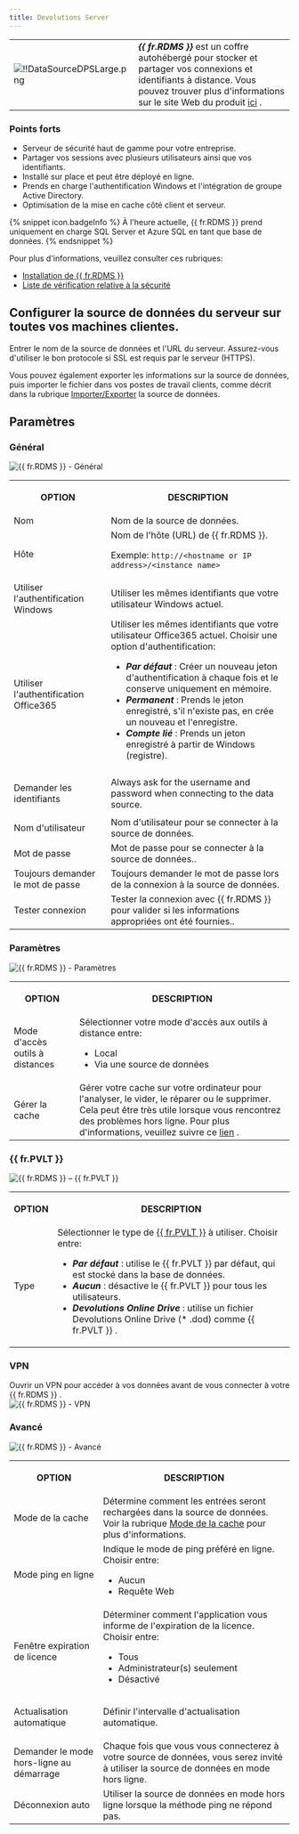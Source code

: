 ```yaml
---
title: Devolutions Server
---
```

<table>
	<tr>
		<td>

![!!DataSourceDPSLarge.png](https://webdevolutions.azureedge.net/docs/common/DataSourceDPSLarge.png) 
		</td>
		<td>
***{{ fr.RDMS }}*** est un coffre autohébergé pour stocker et partager vos connexions et identifiants à distance. Vous pouvez trouver plus d'informations sur le site Web du produit [ici](https://devolutions.net/server/fr) . 
		</td>
	</tr>
</table>

### Points forts 

* Serveur de sécurité haut de gamme pour votre entreprise. 
* Partager vos sessions avec plusieurs utilisateurs ainsi que vos identifiants. 
* Installé sur place et peut être déployé en ligne. 
* Prends en charge l'authentification Windows et l'intégration de groupe Active Directory. 
* Optimisation de la mise en cache côté client et serveur. 

{% snippet icon.badgeInfo %} 
À l'heure actuelle, {{ fr.RDMS }} prend uniquement en charge SQL Server et Azure SQL en tant que base de données. 
{% endsnippet %}
 
Pour plus d'informations, veuillez consulter ces rubriques:  

* [Installation de {{ fr.RDMS }}](/fr/server/installation/) 
* [Liste de vérification relative à la sécurité](/fr/server/getting-started/security-checklist/) 

## Configurer la source de données du serveur sur toutes vos machines clientes. 

Entrer le nom de la source de données et l'URL du serveur. Assurez-vous d'utiliser le bon protocole si SSL est requis par le serveur (HTTPS).  

Vous pouvez également exporter les informations sur la source de données, puis importer le fichier dans vos postes de travail clients, comme décrit dans la rubrique [Importer/Exporter](/fr/rdm/windows/data-sources/data-sources-types/import-export/) la source de données.  

## Paramètres 

### Général 

![{{ fr.RDMS }} - Général](https://webdevolutions.azureedge.net/docs/fr/rdm/windows/clip11355.png) 

<table>
	<tr>
		<th>

OPTION 
		</th>
		<th>
DESCRIPTION 
		</th>
	</tr>
	<tr>
		<td>
Nom 
		</td>
		<td>
Nom de la source de données. 
		</td>
	</tr>
	<tr>
		<td>
Hôte 
		</td>
		<td>
Nom de l'hôte (URL) de {{ fr.RDMS }}.  

Exemple: `http://<hostname or IP address>/<instance name>` 
		</td>
	</tr>
	<tr>
		<td>
Utiliser l'authentification Windows 
		</td>
		<td>
Utiliser les mêmes identifiants que votre utilisateur Windows actuel. 
		</td>
	</tr>
	<tr>
		<td>
Utiliser l'authentification Office365 
		</td>
		<td>
Utiliser les mêmes identifiants que votre utilisateur Office365 actuel. Choisir une option d'authentification:  

* ***Par défaut*** : Créer un nouveau jeton d'authentification à chaque fois et le conserve uniquement en mémoire. 
* ***Permanent*** : Prends le jeton enregistré, s'il n'existe pas, en crée un nouveau et l'enregistre. 
* ***Compte lié*** : Prends un jeton enregistré à partir de Windows (registre). 
		</td>
	</tr>
	<tr>
		<td>
Demander les identifiants 
		</td>
		<td>
Always ask for the username and password when connecting to the data source. 
		</td>
	</tr>
	<tr>
		<td>
Nom d'utilisateur 
		</td>
		<td>
Nom d'utilisateur pour se connecter à la source de données. 
		</td>
	</tr>
	<tr>
		<td>
Mot de passe 
		</td>
		<td>
Mot de passe pour se connecter à la source de données.. 
		</td>
	</tr>
	<tr>
		<td>
Toujours demander le mot de passe 
		</td>
		<td>
Toujours demander le mot de passe lors de la connexion à la source de données. 
		</td>
	</tr>
	<tr>
		<td>
Tester connexion 
		</td>
		<td>
Tester la connexion avec {{ fr.RDMS }} pour valider si les informations appropriées ont été fournies.. 
		</td>
	</tr>
</table>

### Paramètres 

![{{ fr.RDMS }} - Paramètres](https://webdevolutions.azureedge.net/docs/fr/rdm/windows/clip11356.png) 

<table>
	<tr>
		<th>

OPTION 
		</th>
		<th>
DESCRIPTION 
		</th>
	</tr>
	<tr>
		<td>
Mode d'accès outils à distances 
		</td>
		<td>
Sélectionner votre mode d'accès aux outils à distance entre:  

* Local 
* Via une source de données 
		</td>
	</tr>
	<tr>
		<td>
Gérer la cache 
		</td>
		<td>
Gérer votre cache sur votre ordinateur pour l'analyser, le vider, le réparer ou le supprimer. Cela peut être très utile lorsque vous rencontrez des problèmes hors ligne. Pour plus d'informations, veuillez suivre ce [lien](/fr/rdm/windows/data-sources/manage-cache/) . 
		</td>
	</tr>
</table>

### {{ fr.PVLT }} 

![{{ fr.RDMS }} – {{ fr.PVLT }}](https://webdevolutions.azureedge.net/docs/fr/rdm/windows/clip3603.png)  

<table>
	<tr>
		<th>

OPTION 
		</th>
		<th>
DESCRIPTION 
		</th>
	</tr>
	<tr>
		<td>
Type 
		</td>
		<td>
Sélectionner le type de [{{ fr.PVLT }}](/fr/rdm/windows/data-sources/data-sources-types/advanced-data-sources/user-vault/) à utiliser. Choisir entre:  

* ***Par défaut*** : utilise le {{ fr.PVLT }} par défaut, qui est stocké dans la base de données. 
* ***Aucun*** : désactive le {{ fr.PVLT }} pour tous les utilisateurs. 
* ***Devolutions Online Drive*** : utilise un fichier Devolutions Online Drive (* .dod) comme {{ fr.PVLT }} . 
		</td>
	</tr>
</table>

### VPN 

Ouvrir un VPN pour accéder à vos données avant de vous connecter à votre {{ fr.RDMS }} .  
![{{ fr.RDMS }} - VPN](https://webdevolutions.azureedge.net/docs/fr/rdm/windows/DPSVPN.png) 

### Avancé 

![{{ fr.RDMS }} - Avancé](https://webdevolutions.azureedge.net/docs/fr/rdm/windows/clip10815.png) 

<table>
	<tr>
		<th>

OPTION 
		</th>
		<th>
DESCRIPTION 
		</th>
	</tr>
	<tr>
		<td>
Mode de la cache 
		</td>
		<td>
Détermine comment les entrées seront rechargées dans la source de données. Voir la rubrique [Mode de la cache](/fr/rdm/windows/data-sources/caching/) pour plus d'informations. 
		</td>
	</tr>
	<tr>
		<td>
Mode ping en ligne 
		</td>
		<td>
Indique le mode de ping préféré en ligne. Choisir entre: 

* Aucun 
* Requête Web 
		</td>
	</tr>
	<tr>
		<td>
Fenêtre expiration de licence 
		</td>
		<td>
Déterminer comment l'application vous informe de l'expiration de la licence. Choisir entre: 

* Tous 
* Administrateur(s) seulement 
* Désactivé 
		</td>
	</tr>
	<tr>
		<td>
Actualisation automatique 
		</td>
		<td>
Définir l'intervalle d'actualisation automatique. 
		</td>
	</tr>
	<tr>
		<td>
Demander le mode hors-ligne au démarrage 
		</td>
		<td>
Chaque fois que vous vous connecterez à votre source de données, vous serez invité à utiliser la source de données en mode hors ligne. 
		</td>
	</tr>
	<tr>
		<td>
Déconnexion auto 
		</td>
		<td>
Utiliser la source de données en mode hors ligne lorsque la méthode ping ne répond pas. 
		</td>
	</tr>
</table>



